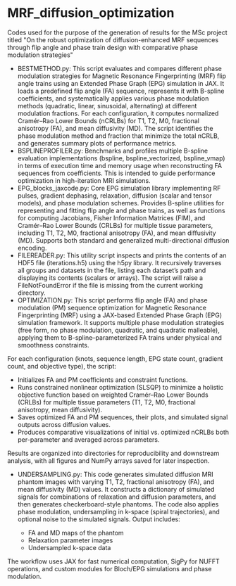 # MRF_diffusion_optimization
Codes used for the purpose of the generation of results for the MSc project titled "On the robust optimization of diffusion-enhanced MRF sequences through flip angle and phase train design with comparative phase modulation strategies"

- BESTMETHOD.py: This script evaluates and compares different phase modulation strategies for Magnetic Resonance Fingerprinting (MRF) flip angle trains using an Extended Phase Graph (EPG) simulation in JAX. It loads a predefined flip angle (FA) sequence, represents it with B-spline coefficients, and systematically applies various phase modulation methods (quadratic, linear, sinusoidal, alternating) at different modulation fractions. For each configuration, it computes normalized Cramér–Rao Lower Bounds (nCRLBs) for T1, T2, M0, fractional anisotropy (FA), and mean diffusivity (MD). The script identifies the phase modulation method and fraction that minimize the total nCRLB, and generates summary plots of performance metrics.
- BSPLINEPROFILER.py: Benchmarks and profiles multiple B-spline evaluation implementations (bspline, bspline_vectorized, bspline_vmap) in terms of execution time and memory usage when reconstructing FA sequences from coefficients. This is intended to guide performance optimization in high-iteration MRI simulations.
- EPG_blocks_jaxcode.py: Core EPG simulation library implementing RF pulses, gradient dephasing, relaxation, diffusion (scalar and tensor models), and phase modulation schemes. Provides B-spline utilities for representing and fitting flip angle and phase trains, as well as functions for computing Jacobians, Fisher Information Matrices (FIM), and Cramér–Rao Lower Bounds (CRLBs) for multiple tissue parameters, including T1, T2, M0, fractional anisotropy (FA), and mean diffusivity (MD). Supports both standard and generalized multi-directional diffusion encoding.
- FILEREADER.py: This utility script inspects and prints the contents of an HDF5 file (iterations.h5) using the h5py library. It recursively traverses all groups and datasets in the file, listing each dataset’s path and displaying its contents (scalars or arrays). The script will raise a FileNotFoundError if the file is missing from the current working directory.
- OPTIMIZATION.py: This script performs flip angle (FA) and phase modulation (PM) sequence optimization for Magnetic Resonance Fingerprinting (MRF) using a JAX-based Extended Phase Graph (EPG) simulation framework. It supports multiple phase modulation strategies (free form, no phase modulation, quadratic, and quadratic malleable), applying them to B-spline–parameterized FA trains under physical and smoothness constraints.

For each configuration (knots, sequence length, EPG state count, gradient count, and objective type), the script:

  - Initializes FA and PM coefficients and constraint functions.
  - Runs constrained nonlinear optimization (SLSQP) to minimize a holistic objective function based on weighted Cramér–Rao Lower Bounds (CRLBs) for multiple tissue parameters (T1, T2, M0, fractional anisotropy, mean diffusivity).
  - Saves optimized FA and PM sequences, their plots, and simulated signal outputs across diffusion values.
  - Produces comparative visualizations of initial vs. optimized nCRLBs both per-parameter and averaged across parameters.

Results are organized into directories for reproducibility and downstream analysis, with all figures and NumPy arrays saved for later inspection.

- UNDERSAMPLING.py: This code generates simulated diffusion MRI phantom images with varying T1, T2, fractional anisotropy (FA), and mean diffusivity (MD) values. It constructs a dictionary of simulated signals for combinations of relaxation and diffusion parameters, and then generates checkerboard-style phantoms. The code also applies phase modulation, undersampling in k-space (spiral trajectories), and optional noise to the simulated signals.
Output includes:

  - FA and MD maps of the phantom
  - Relaxation parameter images
  - Undersampled k-space data

The workflow uses JAX for fast numerical computation, SigPy for NUFFT operations, and custom modules for Bloch/EPG simulations and phase modulation.
